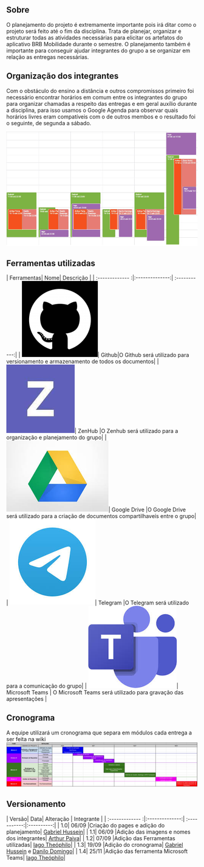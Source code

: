 ## Sobre
  O planejamento do projeto é extremamente importante pois irá ditar como o projeto será feito até o fim da disciplina. Trata de planejar, organizar e estruturar todas as atividades necessárias para elicitar os artefatos do aplicativo BRB Mobilidade durante o semestre. O planejamento também é importante para conseguir ajudar integrantes do grupo a se organizar em relação as entregas necessárias.

## Organização dos integrantes
  Com o obstáculo do ensino a distância e outros compromissos primeiro foi necessário encontrar horários em comum entre os integrantes do grupo para organizar chamadas a respeito das entregas e em geral auxílio durante a disciplina, para isso usamos o Google Agenda para observar quais horários livres eram compatíveis com o de outros membos e o resultado foi o seguinte, de segunda a sábado.

![alt text](images/horarios.png)

## Ferramentas utilizadas
| Ferramentas| Nome| Descrição |
| :------------- :|:--------------:| :-----------:|
| ![alt text](images/github.png)| Github|O Github será utilizado para versionamento e armazenamento de todos os documentos|
| ![alt text](images/zenhub.jpeg)| ZenHub |O Zenhub será utilizado para a organização e planejamento do grupo|
| ![alt text](images/googleDrive.jpeg)| Google Drive |O Google Drive será utilizado para a criação de documentos compartilhaveís entre o grupo|
| ![alt text](images/telegram.jpeg)| Telegram |O Telegram será utilizado para a comunicação do grupo|
| ![alt text](images/teams.jpeg)|  Microsoft Teams | O Microsoft Teams será utilizado para gravação das apresentações |

## Cronograma
A equipe utilizará um cronograma que separa em módulos cada entrega a ser feita na wiki
![alt text](images/cronograma.png)

## Versionamento
| Versão| Data| Alteração | Integrante |
| :------------- :|:--------------:| :-----------:|:----------:|
| 1.0| 06/09 |Criação do pages e adição do planejamento| [Gabriel Hussein](https://github.com/GabrielHussein)|
| 1.1| 06/09 |Adição das imagens e nomes dos integrantes| [Arthur Paiva](https://github.com/ArthurPaivaT)|
| 1.2| 07/09 |Adição das Ferramentas utilizadas| [Iago Theóphilo](https://github.com/IagoTheophilo)|
| 1.3| 19/09 |Adição do cronograma| [Gabriel Hussein](https://github.com/GabrielHussein) e [Danilo Domingo](https://github.com/danilow200)|
| 1.4| 25/11 |Adição das ferramenta Microsoft Teams| [Iago Theóphilo](https://github.com/IagoTheophilo)|